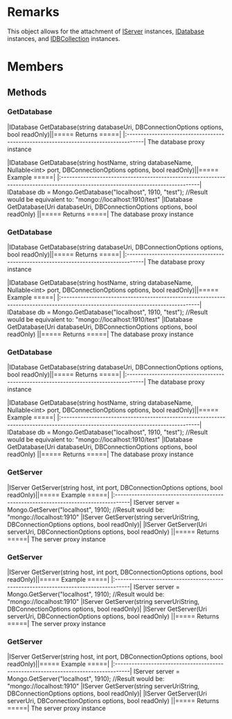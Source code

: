 # Remarks #
This object allows for the attachment of [IServer](T_MongoDB_Driver_IServer.md) instances, [IDatabase](T_MongoDB_Driver_IDatabase.md) instances, and [IDBCollection](T_MongoDB_Driver_IDBCollection.md) instances.

# Members #
## Methods ##
### GetDatabase ###
|IDatabase GetDatabase(string databaseUri, DBConnectionOptions options, bool readOnly)||===== Returns =====|
|:------------------------------------------------------------------------------------|
The database proxy instance

|IDatabase GetDatabase(string hostName, string databaseName, Nullable&lt;int&gt; port, DBConnectionOptions options, bool readOnly)||===== Example =====|
|:--------------------------------------------------------------------------------------------------------------------------------|
IDatabase db = Mongo.GetDatabase("localhost", 1910, "test"); //Result would be equivalent to: "mongo://localhost:1910/test"
|IDatabase GetDatabase(Uri databaseUri, DBConnectionOptions options, bool readOnly)                                               ||===== Returns =====|
The database proxy instance

### GetDatabase ###
|IDatabase GetDatabase(string databaseUri, DBConnectionOptions options, bool readOnly)||===== Returns =====|
|:------------------------------------------------------------------------------------|
The database proxy instance

|IDatabase GetDatabase(string hostName, string databaseName, Nullable&lt;int&gt; port, DBConnectionOptions options, bool readOnly)||===== Example =====|
|:--------------------------------------------------------------------------------------------------------------------------------|
IDatabase db = Mongo.GetDatabase("localhost", 1910, "test"); //Result would be equivalent to: "mongo://localhost:1910/test"
|IDatabase GetDatabase(Uri databaseUri, DBConnectionOptions options, bool readOnly)                                               ||===== Returns =====|
The database proxy instance

### GetDatabase ###
|IDatabase GetDatabase(string databaseUri, DBConnectionOptions options, bool readOnly)||===== Returns =====|
|:------------------------------------------------------------------------------------|
The database proxy instance

|IDatabase GetDatabase(string hostName, string databaseName, Nullable&lt;int&gt; port, DBConnectionOptions options, bool readOnly)||===== Example =====|
|:--------------------------------------------------------------------------------------------------------------------------------|
IDatabase db = Mongo.GetDatabase("localhost", 1910, "test"); //Result would be equivalent to: "mongo://localhost:1910/test"
|IDatabase GetDatabase(Uri databaseUri, DBConnectionOptions options, bool readOnly)                                               ||===== Returns =====|
The database proxy instance

### GetServer ###
|IServer GetServer(string host, int port, DBConnectionOptions options, bool readOnly)||===== Example =====|
|:-----------------------------------------------------------------------------------|
IServer server = Mongo.GetServer("localhost", 1910); //Result would be: "mongo://localhost:1910"
|IServer GetServer(string serverUriString, DBConnectionOptions options, bool readOnly)|
|IServer GetServer(Uri serverUri, DBConnectionOptions options, bool readOnly)        ||===== Returns =====|
The server proxy instance

### GetServer ###
|IServer GetServer(string host, int port, DBConnectionOptions options, bool readOnly)||===== Example =====|
|:-----------------------------------------------------------------------------------|
IServer server = Mongo.GetServer("localhost", 1910); //Result would be: "mongo://localhost:1910"
|IServer GetServer(string serverUriString, DBConnectionOptions options, bool readOnly)|
|IServer GetServer(Uri serverUri, DBConnectionOptions options, bool readOnly)        ||===== Returns =====|
The server proxy instance

### GetServer ###
|IServer GetServer(string host, int port, DBConnectionOptions options, bool readOnly)||===== Example =====|
|:-----------------------------------------------------------------------------------|
IServer server = Mongo.GetServer("localhost", 1910); //Result would be: "mongo://localhost:1910"
|IServer GetServer(string serverUriString, DBConnectionOptions options, bool readOnly)|
|IServer GetServer(Uri serverUri, DBConnectionOptions options, bool readOnly)        ||===== Returns =====|
The server proxy instance
